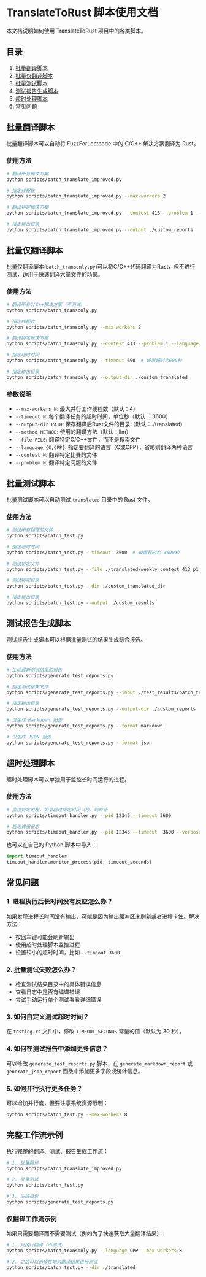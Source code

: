 # TranslateToRust 脚本使用文档

本文档说明如何使用 TranslateToRust 项目中的各类脚本。

## 目录
1. [批量翻译脚本](#批量翻译脚本)
2. [批量仅翻译脚本](#批量仅翻译脚本)
3. [批量测试脚本](#批量测试脚本)
4. [测试报告生成脚本](#测试报告生成脚本)
5. [超时处理脚本](#超时处理脚本)
6. [常见问题](#常见问题)

## 批量翻译脚本

批量翻译脚本可以自动将 FuzzForLeetcode 中的 C/C++ 解决方案翻译为 Rust。

### 使用方法

```bash
# 翻译所有解决方案
python scripts/batch_translate_improved.py

# 指定线程数
python scripts/batch_translate_improved.py --max-workers 2

# 翻译特定解决方案
python scripts/batch_translate_improved.py --contest 413 --problem 1 --language CPP

# 指定输出目录
python scripts/batch_translate_improved.py --output ./custom_reports
```

## 批量仅翻译脚本

批量仅翻译脚本(`batch_transonly.py`)可以将C/C++代码翻译为Rust，但不进行测试，适用于快速翻译大量文件的场景。

### 使用方法

```bash
# 翻译所有C/C++解决方案（不测试）
python scripts/batch_transonly.py

# 指定线程数
python scripts/batch_transonly.py --max-workers 2

# 翻译特定解决方案
python scripts/batch_transonly.py --contest 413 --problem 1 --language CPP

# 指定超时时间
python scripts/batch_transonly.py --timeout 600  # 设置超时为600秒

# 指定输出目录
python scripts/batch_transonly.py --output-dir ./custom_translated
```

### 参数说明

- `--max-workers N`: 最大并行工作线程数（默认：4）
- `--timeout N`: 每个翻译任务的超时时间，单位秒（默认： 3600）
- `--output-dir PATH`: 保存翻译后Rust文件的目录（默认：./translated）
- `--method METHOD`: 使用的翻译方法（默认：llm）
- `--file FILE`: 翻译特定C/C++文件，而不是搜索文件
- `--language {C,CPP}`: 指定要翻译的语言（C或CPP），省略则翻译两种语言
- `--contest N`: 翻译特定比赛的文件
- `--problem N`: 翻译特定问题的文件

## 批量测试脚本

批量测试脚本可以自动测试 `translated` 目录中的 Rust 文件。

### 使用方法

```bash
# 测试所有翻译的文件
python scripts/batch_test.py

# 指定超时时间
python scripts/batch_test.py --timeout  3600  # 设置超时为 3600秒

# 测试特定文件
python scripts/batch_test.py --file ./translated/weekly_contest_413_p1_cpp.rs

# 测试特定目录
python scripts/batch_test.py --dir ./custom_translated_dir

# 指定输出目录
python scripts/batch_test.py --output ./custom_results
```

## 测试报告生成脚本

测试报告生成脚本可以根据批量测试的结果生成综合报告。

### 使用方法

```bash
# 生成最新测试结果的报告
python scripts/generate_test_reports.py

# 指定测试结果文件
python scripts/generate_test_reports.py --input ./test_results/batch_test_results_20230101_120000.json

# 指定输出目录
python scripts/generate_test_reports.py --output-dir ./custom_reports

# 仅生成 Markdown 报告
python scripts/generate_test_reports.py --format markdown

# 仅生成 JSON 报告
python scripts/generate_test_reports.py --format json
```

## 超时处理脚本

超时处理脚本可以单独用于监控长时间运行的进程。

### 使用方法

```bash
# 监控特定进程，如果超过指定时间（秒）则终止
python scripts/timeout_handler.py --pid 12345 --timeout 3600

# 启用详细日志
python scripts/timeout_handler.py --pid 12345 --timeout  3600 --verbose
```

也可以在自己的 Python 脚本中导入：

```python
import timeout_handler
timeout_handler.monitor_process(pid, timeout_seconds)
```

## 常见问题

### 1. 进程执行后长时间没有反应怎么办？

如果发现进程长时间没有输出，可能是因为输出缓冲区未刷新或者进程卡住。解决方法：

- 按回车键可能会刷新输出
- 使用超时处理脚本监控进程
- 设置较小的超时时间，比如 `--timeout 3600`

### 2. 批量测试失败怎么办？

- 检查测试结果目录中的具体错误信息
- 查看日志中是否有编译错误
- 尝试手动运行单个测试看看详细错误

### 3. 如何自定义测试超时时间？

在 `testing.rs` 文件中，修改 `TIMEOUT_SECONDS` 常量的值（默认为 30 秒）。

### 4. 如何在测试报告中添加更多信息？

可以修改 `generate_test_reports.py` 脚本，在 `generate_markdown_report` 或 `generate_json_report` 函数中添加更多字段或统计信息。

### 5. 如何并行执行更多任务？

可以增加并行度，但要注意系统资源限制：

```bash
python scripts/batch_test.py --max-workers 8
```

## 完整工作流示例

执行完整的翻译、测试、报告生成工作流：

```bash
# 1. 批量翻译
python scripts/batch_translate_improved.py

# 2. 批量测试
python scripts/batch_test.py

# 3. 生成报告
python scripts/generate_test_reports.py 
```

### 仅翻译工作流示例

如果只需要翻译而不需要测试（例如为了快速获取大量翻译结果）：

```bash
# 1. 只执行翻译（不测试）
python scripts/batch_transonly.py --language CPP --max-workers 8

# 2. 之后可以选择性地对翻译结果进行测试
python scripts/batch_test.py --dir ./translated
``` 